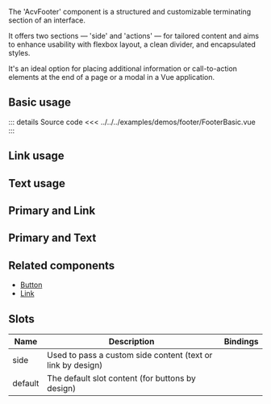 The 'AcvFooter' component is a structured and customizable terminating section of an interface.

It offers two sections — 'side' and 'actions' — for tailored content and aims to enhance usability with flexbox layout,
a clean divider, and encapsulated styles.

It's an ideal option for placing additional information or call-to-action elements
at the end of a page or a modal in a Vue application.

## Basic usage

<FooterBasic />

::: details Source code
<<< ../../../examples/demos/footer/FooterBasic.vue
:::

## Link usage

<FooterLink />

## Text usage

<FooterText />

## Primary and Link

<FooterPrimaryLink />

## Primary and Text

<FooterPrimaryText />

## Related components

- [Button](/components/button/button.doc)
- [Link](/components/link/link.doc)

## Slots

| Name    | Description                                                 | Bindings |
| ------- | ----------------------------------------------------------- | -------- |
| side    | Used to pass a custom side content (text or link by design) |          |
| default | The default slot content (for buttons by design)            |          |
